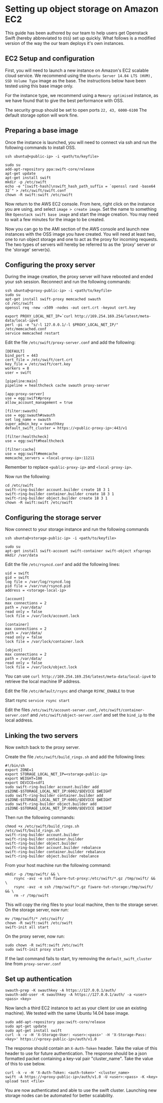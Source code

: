 
Setting up object storage on Amazon EC2
===

This guide has been authored by our team to help users get Openstack Swift (hereby abbreviated to `OSS`) set up quickly.
What follows is a modified version of the way the our team deploys it's own instances.


EC2 Setup and configuration
---

First, you will need to launch a new instance on Amazon's EC2 scalable cloud service.
We recommend using the `Ubuntu Server 14.04 LTS (HVM), SSD Volume Type` image as the base.
The instructions below have been tested using this base image only.

For the instance type, we recommend using a `Memory optimised` instance, as we have found that to give the best performance with OSS.

The security group should be set to open ports `22, 43, 6000-6100`
The default storage option will work fine.


Preparing a base image
---

Once the instance is launched, you will need to connect via ssh and run the following commands to install OSS.

```
ssh ubuntu@<public-ip> -i <path/to/keyfile>

sudo su
add-apt-repository ppa:swift-core/release
apt-get update
apt-get install swift
mkdir -p /etc/swift
echo -e "[swift-hash]\nswift_hash_path_suffix = `openssl rand -base64 32`" > /etc/swift/swift.conf
chown -R swift:swift /etc/swift
```

Now return to the AWS EC2 console. From here, right click on the instance you are using, and select `image > create image`.
Set the name to something like `Openstack swift base image` and start the image creation. You may need to wait a few minutes for the image to be created.

Now you can go to the AMI section of the AWS console and launch new instances with the OSS image you have created.
You will need at least two, one to run object storage and one to act as the proxy for incoming requests.
The two types of servers will hereby be referred to as the 'proxy' server or the 'storage' server(s).


Configuring the proxy server
---

During the image creation, the proxy server will have rebooted and ended your ssh session. Reconnect and run the following commands:

```
ssh ubuntu@<proxy-public-ip> -i <path/to/keyfile>
sudo su
apt-get install swift-proxy memcached swauth
cd /etc/swift
openssl req -new -x509 -nodes -out cert.crt -keyout cert.key

export PROXY_LOCAL_NET_IP=`curl http://169.254.169.254/latest/meta-data/local-ipv4`
perl -pi -e "s/-l 127.0.0.1/-l $PROXY_LOCAL_NET_IP/" /etc/memcached.conf
service memcached restart
```

Edit the file `/etc/swift/proxy-server.conf` and add the following:

```
[DEFAULT]
bind_port = 443
cert_file = /etc/swift/cert.crt
key_file = /etc/swift/cert.key
workers = 8
user = swift

[pipeline:main]
pipeline = healthcheck cache swauth proxy-server

[app:proxy-server]
use = egg:swift#proxy
allow_account_management = true

[filter:swauth]
use = egg:swauth#swauth
set log_name = swauth
super_admin_key = swauthkey
default_swift_cluster = https://<public-proxy-ip>:443/v1

[filter:healthcheck]
use = egg:swift#healthcheck

[filter:cache]
use = egg:swift#memcache
memcache_servers = <local-proxy-ip>:11211
```

Remember to replace `<public-proxy-ip>` and `<local-proxy-ip>`.

Now run the following:

```
cd /etc/swift
swift-ring-builder account.builder create 18 3 1
swift-ring-builder container.builder create 18 3 1
swift-ring-builder object.builder create 18 3 1
chown -R swift:swift /etc/swift
```

Configuring the storage server
---

Now connect to your storage instance and run the following commands

```
ssh ubuntu@<storage-public-ip> -i <path/to/keyfile>

sudo su
apt-get install swift-account swift-container swift-object xfsprogs
mkdir /var/data
```

Edit the file `/etc/rsyncd.conf` and add the following lines:

```
uid = swift
gid = swift
log file = /var/log/rsyncd.log
pid file = /var/run/rsyncd.pid
address = <storage-local-ip>

[account]
max connections = 2
path = /var/data/
read only = false
lock file = /var/lock/account.lock

[container]
max connections = 2
path = /var/data/
read only = false
lock file = /var/lock/container.lock

[object]
max connections = 2
path = /var/data/
read only = false
lock file = /var/lock/object.lock
```

You can use `curl http://169.254.169.254/latest/meta-data/local-ipv4` to retrieve the local machine IP address.

Edit the file `/etc/default/rsync` and change `RSYNC_ENABLE` to true

Start rsync `service rsync start`

Edit the files `/etc/swift/account-server.conf`, `/etc/swift/container-server.conf` and `/etc/swift/object-server.conf` and set the `bind_ip` to the local address.

Linking the two servers
---

Now switch back to the proxy server.

Create the file `/etc/swift/build_rings.sh` and add the following lines:

```
#!/bin/sh
export ZONE=1
export STORAGE_LOCAL_NET_IP=<storage-public-ip>
export WEIGHT=100
export DEVICE=sdf1
sudo swift-ring-builder account.builder add z$ZONE-$STORAGE_LOCAL_NET_IP:6002/$DEVICE $WEIGHT
sudo swift-ring-builder container.builder add z$ZONE-$STORAGE_LOCAL_NET_IP:6001/$DEVICE $WEIGHT
sudo swift-ring-builder object.builder add z$ZONE-$STORAGE_LOCAL_NET_IP:6000/$DEVICE $WEIGHT
```

Then run the following commands:

```
chmod +x /etc/swift/build_rings.sh
/etc/swift/build_rings.sh
swift-ring-builder account.builder
swift-ring-builder container.builder
swift-ring-builder object.builder
swift-ring-builder account.builder rebalance
swift-ring-builder container.builder rebalance
swift-ring-builder object.builder rebalance
```

From your host machine run the following command:

```
mkdir -p /tmp/swift/ && \
    rsync -avz -e ssh fiware-tut-proxy:/etc/swift/*.gz /tmp/swift/ && \
    rsync -avz -e ssh /tmp/swift/*.gz fiware-tut-storage:/tmp/swift/ && \
    rm -r /tmp/swift
```

This will copy the ring files to your local machine, then to the storage server.
On the storage server, now run:

```
mv /tmp/swift/* /etc/swift/
chown -R swift:swift /etc/swift
swift-init all start
```

On the proxy server, now run:

```
sudo chown -R swift:swift /etc/swift
sudo swift-init proxy start
```

If the last command fails to start, try removing the `default_swift_cluster` line from `proxy-server.conf`

Set up authentication
---

```
swauth-prep -K swauthkey -A https://127.0.0.1/auth/
swauth-add-user -K swauthkey -A https://127.0.0.1/auth/ -a <user> <pass> <key>
```

Now lanch a third EC2 instance to act as your client (or use an existing machine). We tested with the same Ubuntu 14.04 base image.

```
sudo add-apt-repository ppa:swift-core/release
sudo apt-get update
sudo apt-get install swift
curl -k -v -H 'X-Storage-User: <user>:<pass>' -H 'X-Storage-Pass: <key>' https://<proxy-public-ip>/auth/v1.0
```

The response should contain an `X-Auth-Token` header. Take the value of this header to use for future authentication.
The response should be a json formatted packet containing a key-val pair "cluster_name". Take the value of this to use below.

```
curl -k -v -H 'X-Auth-Token: <auth-token>' <cluster_name>
swift -A https://<proxy-public-ip>/auth/v1.0 -U <user>:<pass> -K <key> upload test <file>
```

You are now authenticated and able to use the swift cluster. Launching new storage nodes can be automated for better scalability.

